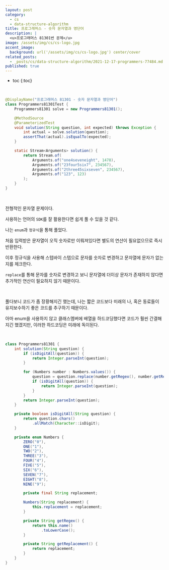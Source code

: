 ```yaml
---
layout: post
category:
  - cs
  - data-structure-algorithm
title: 프로그래머스 - 숫자 문자열과 영단어
description: |
  <u>프로그래머스 81301번 문제</u>  
image: /assets/img/cs/cs-logo.jpg
accent_image:
  background: url('/assets/img/cs/cs-logo.jpg') center/cover
related_posts:
  - _posts/cs/data-structure-algorithm/2021-12-17-programmers-77484.md
published: true
---
```


* toc
{:toc}

<br />

```java
@DisplayName("프로그래머스 81301 - 숫자 문자열과 영단어")
class Programmers81301Test {
    Programmers81301 solve = new Programmers81301();

    @MethodSource
    @ParameterizedTest
    void solution(String question, int expected) throws Exception {
        int actual = solve.solution(question);
        assertThat(actual).isEqualTo(expected);
    }

    static Stream<Arguments> solution() {
        return Stream.of(
            Arguments.of("one4seveneight", 1478),
            Arguments.of("23four5six7", 234567),
            Arguments.of("2three45sixseven", 234567),
            Arguments.of("123", 123)
        );
    }
}
```

<br />

전형적인 문자열 문제이다.

사용하는 언어의 `SDK`를 잘 활용한다면 쉽게 풀 수 있을 것 같다.

나는 `enum`과 `정규식`을 통해 풀었다.

처음 입력받은 문자열이 오직 숫자로만 이뤄져있다면 별도의 연산이 필요없으므로 즉시 반환한다.

이후 정규식을 사용해 스텝바이 스텝으로 문자를 숫자로 변경하고 문자열에 문자가 없는지를 체크한다.

`replace`를 통해 문자를 숫자로 변경하고 보니 문자열에 더이상 문자가 존재하지 않다면 추가적인 연산이 필요하지 않기 때문이다.

<br />

풀다보니 코드가 좀 장황해지긴 했는데, 나는 짧은 코드보다 미래의 나, 혹은 동료들이 유지보수하기 좋은 코드를 추구하기 때문이다.

아마 enum을 사용하지 않고 클래스멤버에 배열을 하드코딩했다면 코드가 훨씬 간결해지긴 했겠지만, 이러한 하드코딩은 미래에 독이된다.

<br />

```java
class Programmers81301 {
    int solution(String question) {
        if (isDigitAll(question)) {
            return Integer.parseInt(question);
        }

        for (Numbers number : Numbers.values()) {
            question = question.replace(number.getRegex(), number.getReplacement());
            if (isDigitAll(question)) {
                return Integer.parseInt(question);
            }
        }
        return Integer.parseInt(question);
    }

    private boolean isDigitAll(String question) {
        return question.chars()
            .allMatch(Character::isDigit);
    }

    private enum Numbers {
        ZERO("0"),
        ONE("1"),
        TWO("2"),
        THREE("3"),
        FOUR("4"),
        FIVE("5"),
        SIX("6"),
        SEVEN("7"),
        EIGHT("8"),
        NINE("9");

        private final String replacement;

        Numbers(String replacement) {
            this.replacement = replacement;
        }

        private String getRegex() {
            return this.name()
                .toLowerCase();
        }

        private String getReplacement() {
            return replacement;
        }
    }
}
```

<br />
